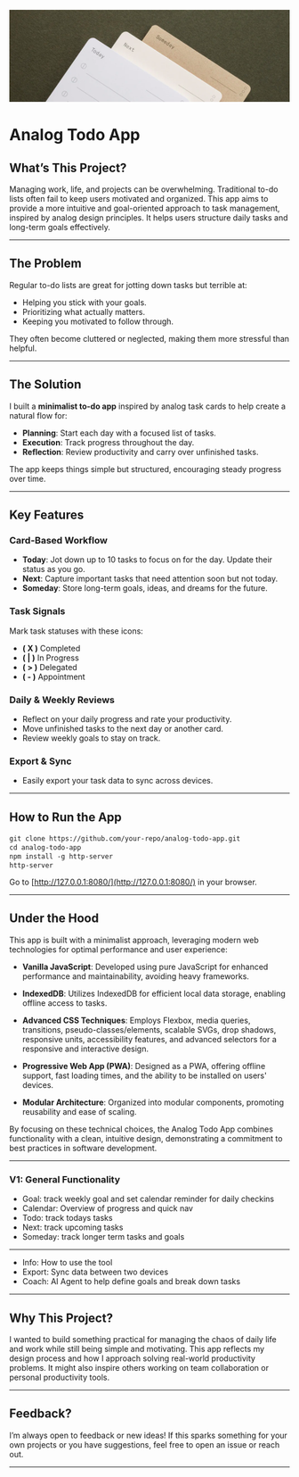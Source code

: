 ![](./imgs/analog-bg.png)

# Analog Todo App

## What’s This Project?

Managing work, life, and projects can be overwhelming. Traditional to-do lists often fail to keep users motivated and organized. This app aims to provide a more intuitive and goal-oriented approach to task management, inspired by analog design principles. It helps users structure daily tasks and long-term goals effectively.

---

## The Problem

Regular to-do lists are great for jotting down tasks but terrible at:

- Helping you stick with your goals.
- Prioritizing what actually matters.
- Keeping you motivated to follow through.

They often become cluttered or neglected, making them more stressful than helpful.

---

## The Solution

I built a **minimalist to-do app** inspired by analog task cards to help create a natural flow for:

- **Planning**: Start each day with a focused list of tasks.
- **Execution**: Track progress throughout the day.
- **Reflection**: Review productivity and carry over unfinished tasks.

The app keeps things simple but structured, encouraging steady progress over time.

---

## Key Features

### Card-Based Workflow

- **Today**: Jot down up to 10 tasks to focus on for the day. Update their status as you go.
- **Next**: Capture important tasks that need attention soon but not today.
- **Someday**: Store long-term goals, ideas, and dreams for the future.

### Task Signals

Mark task statuses with these icons:

- **( X )** Completed
- **( | )** In Progress
- **( > )** Delegated
- **( - )** Appointment

### Daily & Weekly Reviews

- Reflect on your daily progress and rate your productivity.
- Move unfinished tasks to the next day or another card.
- Review weekly goals to stay on track.

### Export & Sync

- Easily export your task data to sync across devices.

---

## How to Run the App

```
git clone https://github.com/your-repo/analog-todo-app.git
cd analog-todo-app
npm install -g http-server
http-server
```

Go to [http://127.0.0.1:8080/](http://127.0.0.1:8080/) in your browser.

---

## Under the Hood

This app is built with a minimalist approach, leveraging modern web technologies for optimal performance and user experience:

- **Vanilla JavaScript**: Developed using pure JavaScript for enhanced performance and maintainability, avoiding heavy frameworks.

- **IndexedDB**: Utilizes IndexedDB for efficient local data storage, enabling offline access to tasks.

- **Advanced CSS Techniques**: Employs Flexbox, media queries, transitions, pseudo-classes/elements, scalable SVGs, drop shadows, responsive units, accessibility features, and advanced selectors for a responsive and interactive design.

- **Progressive Web App (PWA)**: Designed as a PWA, offering offline support, fast loading times, and the ability to be installed on users' devices.

- **Modular Architecture**: Organized into modular components, promoting reusability and ease of scaling.

By focusing on these technical choices, the Analog Todo App combines functionality with a clean, intuitive design, demonstrating a commitment to best practices in software development.

---

### V1: General Functionality

- Goal: track weekly goal and set calendar reminder for daily checkins
- Calendar: Overview of progress and quick nav
- Todo: track todays tasks
- Next: track upcoming tasks
- Someday: track longer term tasks and goals

---

- Info: How to use the tool
- Export: Sync data between two devices
- Coach: AI Agent to help define goals and break down tasks

---

## Why This Project?

I wanted to build something practical for managing the chaos of daily life and work while still being simple and motivating. This app reflects my design process and how I approach solving real-world productivity problems. It might also inspire others working on team collaboration or personal productivity tools.

---

## Feedback?

I’m always open to feedback or new ideas! If this sparks something for your own projects or you have suggestions, feel free to open an issue or reach out.

---
